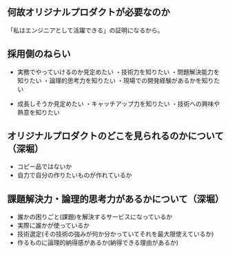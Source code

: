 ## 何故オリジナルプロダクトが必要なのか

「私はエンジニアとして活躍できる」の証明になるから。

## 採用側のねらい

- 実務でやっていけるのか見定めたい
  ・技術力を知りたい
  ・問題解決能力を知りたい
  ・論理的思考力を知りたい
  ・現場での開発経験があるかを知りたい

- 成長しそうか見定めたい
  ・キャッチアップ力を知りたい
  ・技術への興味や熱意を知りたい


## オリジナルプロダクトのどこを見られるのかについて（深堀）

- コピー品ではないか
- 自力で自分の作りたいものが作れているか

## 課題解決力・論理的思考力があるかについて（深堀）

-  誰かの困りごと(課題)を解決するサービスになっているか
- 実際に誰かが使っているか
- 技術選定(その技術の強みが何か分かっていてそれを最大限使えているか)
- 作るものに論理的納得感があるか(納得できる理由があるか)